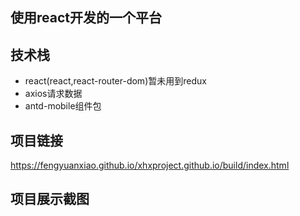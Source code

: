 ## 使用react开发的一个平台

##  技术栈

* react(react,react-router-dom)暂未用到redux
* axios请求数据
* antd-mobile组件包

##  项目链接
https://fengyuanxiao.github.io/xhxproject.github.io/build/index.html

##  项目展示截图
